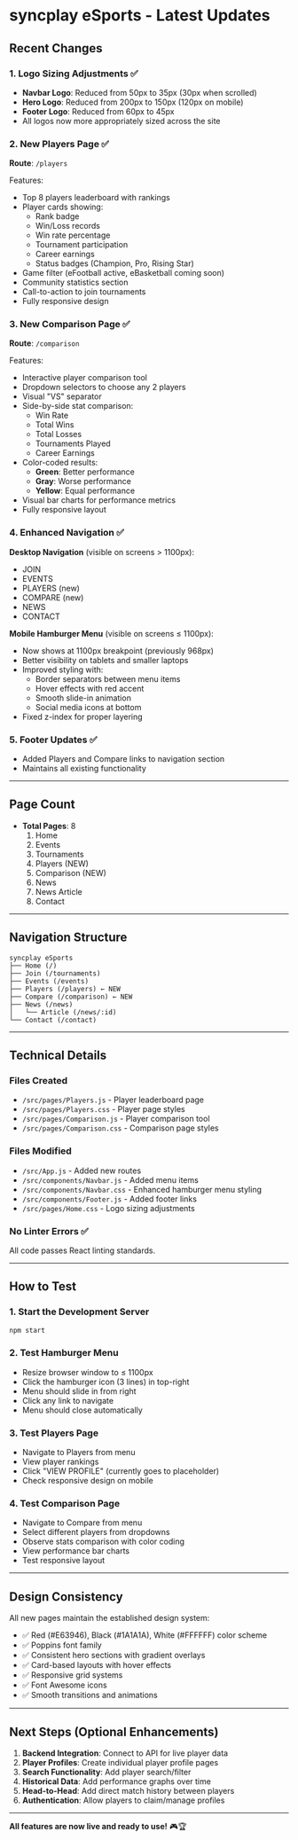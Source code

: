# syncplay eSports - Latest Updates

## Recent Changes

### 1. Logo Sizing Adjustments ✅
- **Navbar Logo**: Reduced from 50px to 35px (30px when scrolled)
- **Hero Logo**: Reduced from 200px to 150px (120px on mobile)
- **Footer Logo**: Reduced from 60px to 45px
- All logos now more appropriately sized across the site

### 2. New Players Page ✅
**Route**: `/players`

Features:
- Top 8 players leaderboard with rankings
- Player cards showing:
  - Rank badge
  - Win/Loss records
  - Win rate percentage
  - Tournament participation
  - Career earnings
  - Status badges (Champion, Pro, Rising Star)
- Game filter (eFootball active, eBasketball coming soon)
- Community statistics section
- Call-to-action to join tournaments
- Fully responsive design

### 3. New Comparison Page ✅
**Route**: `/comparison`

Features:
- Interactive player comparison tool
- Dropdown selectors to choose any 2 players
- Visual "VS" separator
- Side-by-side stat comparison:
  - Win Rate
  - Total Wins
  - Total Losses
  - Tournaments Played
  - Career Earnings
- Color-coded results:
  - **Green**: Better performance
  - **Gray**: Worse performance
  - **Yellow**: Equal performance
- Visual bar charts for performance metrics
- Fully responsive layout

### 4. Enhanced Navigation ✅

**Desktop Navigation** (visible on screens > 1100px):
- JOIN
- EVENTS
- PLAYERS (new)
- COMPARE (new)
- NEWS
- CONTACT

**Mobile Hamburger Menu** (visible on screens ≤ 1100px):
- Now shows at 1100px breakpoint (previously 968px)
- Better visibility on tablets and smaller laptops
- Improved styling with:
  - Border separators between menu items
  - Hover effects with red accent
  - Smooth slide-in animation
  - Social media icons at bottom
- Fixed z-index for proper layering

### 5. Footer Updates ✅
- Added Players and Compare links to navigation section
- Maintains all existing functionality

---

## Page Count
- **Total Pages**: 8
  1. Home
  2. Events
  3. Tournaments
  4. Players (NEW)
  5. Comparison (NEW)
  6. News
  7. News Article
  8. Contact

---

## Navigation Structure

```
syncplay eSports
├── Home (/)
├── Join (/tournaments)
├── Events (/events)
├── Players (/players) ← NEW
├── Compare (/comparison) ← NEW
├── News (/news)
│   └── Article (/news/:id)
└── Contact (/contact)
```

---

## Technical Details

### Files Created
- `/src/pages/Players.js` - Player leaderboard page
- `/src/pages/Players.css` - Player page styles
- `/src/pages/Comparison.js` - Player comparison tool
- `/src/pages/Comparison.css` - Comparison page styles

### Files Modified
- `/src/App.js` - Added new routes
- `/src/components/Navbar.js` - Added menu items
- `/src/components/Navbar.css` - Enhanced hamburger menu styling
- `/src/components/Footer.js` - Added footer links
- `/src/pages/Home.css` - Logo sizing adjustments

### No Linter Errors ✅
All code passes React linting standards.

---

## How to Test

### 1. Start the Development Server
```bash
npm start
```

### 2. Test Hamburger Menu
- Resize browser window to ≤ 1100px
- Click the hamburger icon (3 lines) in top-right
- Menu should slide in from right
- Click any link to navigate
- Menu should close automatically

### 3. Test Players Page
- Navigate to Players from menu
- View player rankings
- Click "VIEW PROFILE" (currently goes to placeholder)
- Check responsive design on mobile

### 4. Test Comparison Page
- Navigate to Compare from menu
- Select different players from dropdowns
- Observe stats comparison with color coding
- View performance bar charts
- Test responsive layout

---

## Design Consistency

All new pages maintain the established design system:
- ✅ Red (#E63946), Black (#1A1A1A), White (#FFFFFF) color scheme
- ✅ Poppins font family
- ✅ Consistent hero sections with gradient overlays
- ✅ Card-based layouts with hover effects
- ✅ Responsive grid systems
- ✅ Font Awesome icons
- ✅ Smooth transitions and animations

---

## Next Steps (Optional Enhancements)

1. **Backend Integration**: Connect to API for live player data
2. **Player Profiles**: Create individual player profile pages
3. **Search Functionality**: Add player search/filter
4. **Historical Data**: Add performance graphs over time
5. **Head-to-Head**: Add direct match history between players
6. **Authentication**: Allow players to claim/manage profiles

---

**All features are now live and ready to use!** 🎮🏆

